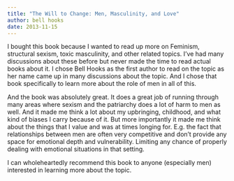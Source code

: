 ```yaml
---
title: "The Will to Change: Men, Masculinity, and Love"
author: bell hooks
date: 2013-11-15
---
```


I bought this book because I wanted to read up more on Feminism, structural sexism, toxic masculinity, and other related topics. I’ve had many discussions about these before but never made the time to read actual books about it. I chose Bell Hooks as the first author to read on the topic as her name came up in many discussions about the topic. And I chose that book specifically to learn more about the role of men in all of this.

And the book was absolutely great. It does a great job of running through many areas where sexism and the patriarchy does a lot of harm to men as well. And it made me think a lot about my upbringing, childhood, and what kind of biases I carry because of it. But more importantly it made me think about the things that I value and was at times longing for. E.g. the fact that relationships between men are often very competitive and don’t provide any space for emotional depth and vulnerability. Limiting any chance of properly dealing with emotional situations in that setting.

I can wholeheartedly recommend this book to anyone (especially men) interested in learning more about the topic.

